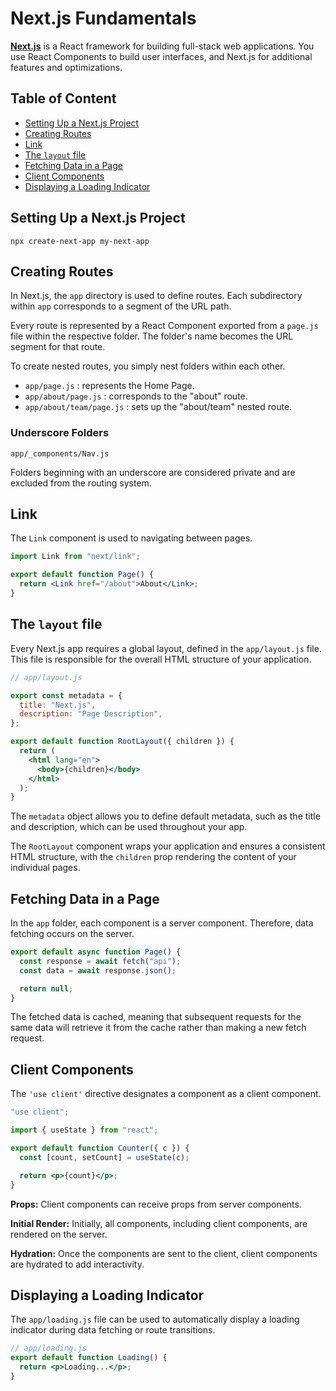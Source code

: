 # Next.js Fundamentals

[**Next.js**](https://nextjs.org/docs) is a React framework for building full-stack web applications. You use React Components to build user interfaces, and Next.js for additional features and optimizations.

## Table of Content

- [Setting Up a Next.js Project](#setting-up-a-nextjs-project)
- [Creating Routes](#creating-routes)
- [Link](#link)
- [The `layout` file](#the-layout-file)
- [Fetching Data in a Page](#fetching-data-in-a-page)
- [Client Components](#client-components)
- [Displaying a Loading Indicator](#displaying-a-loading-indicator)

## Setting Up a Next.js Project

```
npx create-next-app my-next-app
```

## Creating Routes

In Next.js, the `app` directory is used to define routes. Each subdirectory within `app` corresponds to a segment of the URL path.

Every route is represented by a React Component exported from a `page.js` file within the respective folder. The folder's name becomes the URL segment for that route.

To create nested routes, you simply nest folders within each other.

- `app/page.js` : represents the Home Page.
- `app/about/page.js` : corresponds to the "about" route.
- `app/about/team/page.js` : sets up the "about/team" nested route.

### Underscore Folders

`app/_components/Nav.js`

Folders beginning with an underscore are considered private and are excluded from the routing system.

## Link

The `Link` component is used to navigating between pages.

```jsx
import Link from "next/link";

export default function Page() {
  return <Link href="/about">About</Link>;
}
```

## The `layout` file

Every Next.js app requires a global layout, defined in the `app/layout.js` file. This file is responsible for the overall HTML structure of your application.

```jsx
// app/layout.js

export const metadata = {
  title: "Next.js",
  description: "Page Description",
};

export default function RootLayout({ children }) {
  return (
    <html lang="en">
      <body>{children}</body>
    </html>
  );
}
```

The `metadata` object allows you to define default metadata, such as the title and description, which can be used throughout your app.

The `RootLayout` component wraps your application and ensures a consistent HTML structure, with the `children` prop rendering the content of your individual pages.

## Fetching Data in a Page

In the `app` folder, each component is a server component. Therefore, data fetching occurs on the server.

```jsx
export default async function Page() {
  const response = await fetch("api");
  const data = await response.json();

  return null;
}
```

The fetched data is cached, meaning that subsequent requests for the same data will retrieve it from the cache rather than making a new fetch request.

## Client Components

The `'use client'` directive designates a component as a client component.

```jsx
"use client";

import { useState } from "react";

export default function Counter({ c }) {
  const [count, setCount] = useState(c);

  return <p>{count}</p>;
}
```

**Props:** Client components can receive props from server components.

**Initial Render:** Initially, all components, including client components, are rendered on the server.

**Hydration:** Once the components are sent to the client, client components are hydrated to add interactivity.

## Displaying a Loading Indicator

The `app/loading.js` file can be used to automatically display a loading indicator during data fetching or route transitions.

```jsx
// app/loading.js
export default function Loading() {
  return <p>Loading...</p>;
}
```
